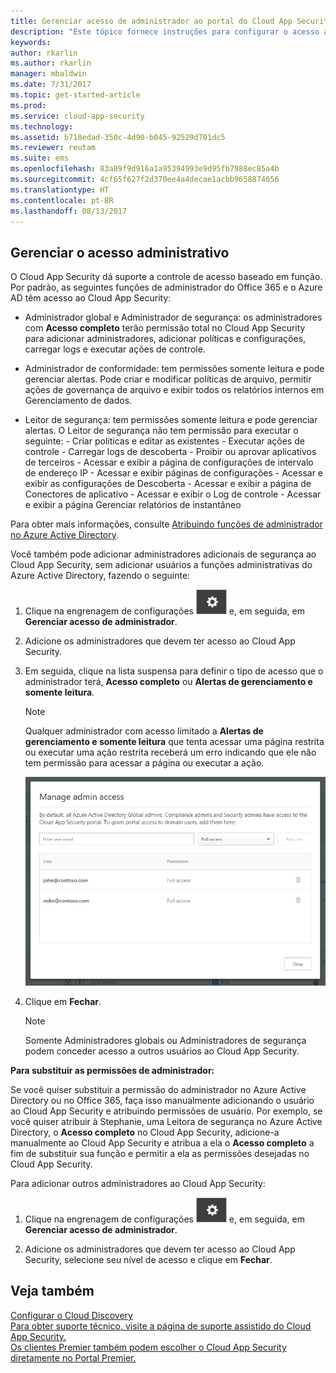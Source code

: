 ```yaml
---
title: Gerenciar acesso de administrador ao portal do Cloud App Security | Microsoft Docs
description: "Este tópico fornece instruções para configurar o acesso ao portal do Cloud App Security para seus administradores."
keywords: 
author: rkarlin
ms.author: rkarlin
manager: mbaldwin
ms.date: 7/31/2017
ms.topic: get-started-article
ms.prod: 
ms.service: cloud-app-security
ms.technology: 
ms.assetid: b718edad-350c-4d90-b045-92529d701dc5
ms.reviewer: reutam
ms.suite: ems
ms.openlocfilehash: 83a89f9d916a1a95394993e9d95fb7988ec85a4b
ms.sourcegitcommit: 4cf65f627f2d370ee4a4decae1acbb9658874056
ms.translationtype: HT
ms.contentlocale: pt-BR
ms.lasthandoff: 08/13/2017
---
```

## <a name="managing-admin-access"></a>Gerenciar o acesso administrativo

O Cloud App Security dá suporte a controle de acesso baseado em função. Por padrão, as seguintes funções de administrador do Office 365 e o Azure AD têm acesso ao Cloud App Security:

- Administrador global e Administrador de segurança: os administradores com **Acesso completo** terão permissão total no Cloud App Security para adicionar administradores, adicionar políticas e configurações, carregar logs e executar ações de controle.

- Administrador de conformidade: tem permissões somente leitura e pode gerenciar alertas. Pode criar e modificar políticas de arquivo, permitir ações de governança de arquivo e exibir todos os relatórios internos em Gerenciamento de dados. 

- Leitor de segurança: tem permissões somente leitura e pode gerenciar alertas. O Leitor de segurança não tem permissão para executar o seguinte:
      - Criar políticas e editar as existentes 
      - Executar ações de controle 
      - Carregar logs de descoberta
      - Proibir ou aprovar aplicativos de terceiros
      - Acessar e exibir a página de configurações de intervalo de endereço IP
      - Acessar e exibir páginas de configurações 
      - Acessar e exibir as configurações de Descoberta 
      - Acessar e exibir a página de Conectores de aplicativo
      - Acessar e exibir o Log de controle 
      - Acessar e exibir a página Gerenciar relatórios de instantâneo 

Para obter mais informações, consulte [Atribuindo funções de administrador no Azure Active Directory](https://docs.microsoft.com/en-us/azure/active-directory/active-directory-assign-admin-roles).

Você também pode adicionar administradores adicionais de segurança ao Cloud App Security, sem adicionar usuários a funções administrativas do Azure Active Directory, fazendo o seguinte:

1. Clique na engrenagem de configurações ![ícone de configurações](./media/settings-icon.png "ícone de configurações") e, em seguida, em **Gerenciar acesso de administrador**. 

2. Adicione os administradores que devem ter acesso ao Cloud App Security.
  
      
3. Em seguida, clique na lista suspensa para definir o tipo de acesso que o administrador terá, **Acesso completo** ou **Alertas de gerenciamento e somente leitura**.

     >[!NOTE]
      >Qualquer administrador com acesso limitado a **Alertas de gerenciamento e somente leitura** que tenta acessar uma página restrita ou executar uma ação restrita receberá um erro indicando que ele não tem permissão para acessar a página ou executar a ação.

   ![gerenciar acesso de administrador](./media/manage-admin-access.png "gerenciar acesso de administrador")  

4. Clique em **Fechar**.  

   >[!NOTE]
    >Somente Administradores globais ou Administradores de segurança podem conceder acesso a outros usuários ao Cloud App Security.
  
**Para substituir as permissões de administrador:**

Se você quiser substituir a permissão do administrador no Azure Active Directory ou no Office 365, faça isso manualmente adicionando o usuário ao Cloud App Security e atribuindo permissões de usuário.
Por exemplo, se você quiser atribuir à Stephanie, uma Leitora de segurança no Azure Active Directory, o **Acesso completo** no Cloud App Security, adicione-a manualmente ao Cloud App Security e atribua a ela o **Acesso completo** a fim de substituir sua função e permitir a ela as permissões desejadas no Cloud App Security. 


Para adicionar outros administradores ao Cloud App Security:
1. Clique na engrenagem de configurações ![ícone de configurações](./media/settings-icon.png "ícone de configurações") e, em seguida, em **Gerenciar acesso de administrador**. 

2. Adicione os administradores que devem ter acesso ao Cloud App Security, selecione seu nível de acesso e clique em **Fechar**.



## <a name="see-also"></a>Veja também  
[Configurar o Cloud Discovery](set-up-cloud-discovery.md)   
[Para obter suporte técnico, visite a página de suporte assistido do Cloud App Security.](http://support.microsoft.com/oas/default.aspx?prid=16031)   
[Os clientes Premier também podem escolher o Cloud App Security diretamente no Portal Premier.](https://premier.microsoft.com/)  
  
  